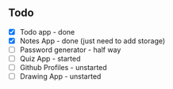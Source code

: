 ## Todo
- [x] Todo app - done
- [x] Notes App - done (just need to add storage)
- [ ] Password generator - half way
- [ ] Quiz App - started
- [ ] Github Profiles - unstarted
- [ ] Drawing App - unstarted

